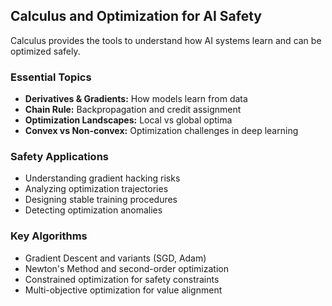 ## Calculus and Optimization for AI Safety

Calculus provides the tools to understand how AI systems learn and can be optimized safely.

### Essential Topics

-   **Derivatives & Gradients:** How models learn from data
-   **Chain Rule:** Backpropagation and credit assignment
-   **Optimization Landscapes:** Local vs global optima
-   **Convex vs Non-convex:** Optimization challenges in deep learning

### Safety Applications

-   Understanding gradient hacking risks
-   Analyzing optimization trajectories
-   Designing stable training procedures
-   Detecting optimization anomalies

### Key Algorithms

-   Gradient Descent and variants (SGD, Adam)
-   Newton's Method and second-order optimization
-   Constrained optimization for safety constraints
-   Multi-objective optimization for value alignment